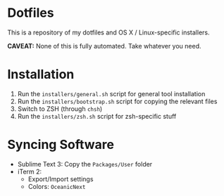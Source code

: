 # Dotfiles

This is a repository of my dotfiles and OS X / Linux-specific installers.

**CAVEAT:** None of this is fully automated. Take whatever you need.

# Installation

1. Run the `installers/general.sh` script for general tool installation
2. Run the `installers/bootstrap.sh` script for copying the relevant files
3. Switch to ZSH (through `chsh`)
4. Run the `installers/zsh.sh` script for zsh-specific stuff

# Syncing Software

* Sublime Text 3: Copy the `Packages/User` folder
* iTerm 2:
  * Export/Import settings
  * Colors: `OceanicNext`